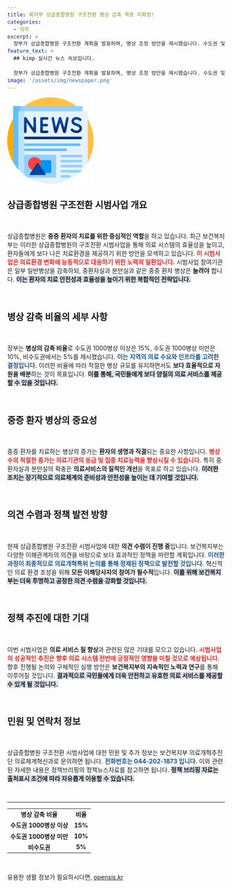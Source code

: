 ```yaml
---
title: 복지부 상급종합병원 구조전환 병상 감축 목표 미확정!
categories:
  - 의학
excerpt: >
  정부가 상급종합병원 구조전환 계획을 발표하며, 병상 조정 방안을 제시했습니다. 수도권 및 비수도권별 일반병상 감축 비율과 중증 환자 병상 확충 내용을 확인해보세요!
feature_text: >
  ## kimp 실시간 뉴스 속보입니다.

  정부가 상급종합병원 구조전환 계획을 발표하며, 병상 조정 방안을 제시했습니다. 수도권 및 비수도권별 일반병상 감축 비율과 중증 환자 병상 확충 내용을 확인해보세요!
image: '/assets/img/newspaper.png'
---
```


<p><img src="/assets/img/newspaper.png" alt="kimplant 속보" /></p>

<h2 data-ke-size="size26">상급종합병원 구조전환 시범사업 개요</h2>

<p data-ke-size="size16">&nbsp;</p>

<p>상급종합병원은 <strong>중증 환자의 치료를 위한 중심적인 역할</strong>을 하고 있습니다. 최근 보건복지부는 이러한 상급종합병원의 구조전환 시범사업을 통해 의료 시스템의 효율성을 높이고, 환자들에게 보다 나은 치료환경을 제공하기 위한 방안을 모색하고 있습니다. <b><span style="color: #ee2323;">이 시범사업은 의료환경 변화에 능동적으로 대응하기 위한 노력의 일환입니다.</span></b> 시범사업 참여기관은 일부 일반병상을 감축하되, 중환자실과 분만실과 같은 중증 환자 병상은 <strong>늘려야</strong> 합니다. <b><span style="background-color: #21538527;">이는 환자의 치료 안전성과 효율성을 높이기 위한 복합적인 전략입니다.</span></b></p>

<p data-ke-size="size16">&nbsp;</p>

<h2 data-ke-size="size26">병상 감축 비율의 세부 사항</h2>

<p data-ke-size="size16">&nbsp;</p>

<p>정부는 <strong>병상의 감축 비율</strong>로 수도권 1000병상 이상은 15%, 수도권 1000병상 미만은 10%, 비수도권에서는 5%를 제시했습니다. <b><span style="color: #1a5490;">이는 지역의 의료 수요와 인프라를 고려한 결정입니다.</span></b> 이러한 비율에 따라 적절한 병상 규모를 유지하면서도 <strong>보다 효율적으로 자원을 배분</strong>하는 것이 목표입니다. <b><span style="background-color: #21538527;">이를 통해, 국민들에게 보다 양질의 의료 서비스를 제공할 수 있을 것입니다.</span></b></p>

<p data-ke-size="size16">&nbsp;</p>

<h2 data-ke-size="size26">중증 환자 병상의 중요성</h2>

<p data-ke-size="size16">&nbsp;</p>

<p>중증 환자를 치료하는 병상의 증가는 <strong>환자의 생명과 직결</strong>되는 중요한 사항입니다. <b><span style="color: #ee2323;">병상 수의 적절한 증가는 의료기관의 응급 및 집중 치료능력을 향상시킬 수 있습니다.</span></b> 특히 중환자실과 분만실의 확충은 <strong>의료서비스의 질적인 개선</strong>을 목표로 하고 있습니다. <b><span style="background-color: #21538527;">이러한 조치는 장기적으로 의료체계의 준비성과 안전성을 높이는 데 기여할 것입니다.</span></b></p>

<p data-ke-size="size16">&nbsp;</p>

<h2 data-ke-size="size26">의견 수렴과 정책 발전 방향</h2>

<p data-ke-size="size16">&nbsp;</p>

<p>현재 상급종합병원 구조전환 시범사업에 대한 <strong>의견 수렴이 진행 중</strong>입니다. 보건복지부는 다양한 이해관계자의 의견을 바탕으로 보다 효과적인 정책을 마련할 계획입니다. <b><span style="color: #1a5490;">이러한 과정이 최종적으로 의료개혁특위 논의를 통해 정제된 정책으로 발전할 것입니다.</span></b> 혁신적인 의료 환경 조성을 위해 <strong>모든 이해당사자의 참여가 필수적</strong>입니다. <b><span style="background-color: #21538527;">이를 위해 보건복지부는 더욱 투명하고 공정한 의견 수렴을 강화할 것입니다.</span></b></p>

<p data-ke-size="size16">&nbsp;</p>

<h2 data-ke-size="size26">정책 추진에 대한 기대</h2>

<p data-ke-size="size16">&nbsp;</p>

<p>이번 시범사업은 <strong>의료 서비스 질 향상</strong>과 관련된 많은 기대를 모으고 있습니다. <b><span style="color: #ee2323;">시범사업의 성공적인 추진은 향후 의료 시스템 전반에 긍정적인 영향을 미칠 것으로 예상됩니다.</span></b> 향후 진행될 논의와 구체적인 실행 방안은 <strong>보건복지부의 지속적인 노력과 연구</strong>를 통해 이루어질 것입니다. <b><span style="background-color: #21538527;">결과적으로 국민들에게 더욱 안전하고 유효한 의료 서비스를 제공할 수 있게 될 것입니다.</span></b></p>

<p data-ke-size="size16">&nbsp;</p>

<h2 data-ke-size="size26">민원 및 연락처 정보</h2>

<p data-ke-size="size16">&nbsp;</p>

<p>상급종합병원 구조전환 시범사업에 대한 민원 및 추가 정보는 보건복지부 의료개혁추진단 의료체계혁신과로 문의하면 됩니다. <b><span style="color: #1a5490;">전화번호는 044-202-1873 입니다.</span></b> 이와 관련된 자세한 내용은 정책브리핑의 정책뉴스자료를 참고하면 됩니다. <b><span style="background-color: #21538527;">정책 브리핑 자료는 출처표시 조건에 따라 자유롭게 이용할 수 있습니다.</span></b></p>

<p data-ke-size="size16">&nbsp;</p>

<hr>

<table>
  <tr>
    <td style="text-align: center; height: 17px;"><b>병상 감축 비율</b></td>
    <td style="text-align: center; height: 17px;"><b>비율</b></td>
  </tr>
  <tr>
    <td style="text-align: center; height: 17px;"><b>수도권 1000병상 이상</b></td>
    <td style="text-align: center; height: 17px;"><b>15%</b></td>
  </tr>
  <tr>
    <td style="text-align: center; height: 17px;"><b>수도권 1000병상 미만</b></td>
    <td style="text-align: center; height: 17px;"><b>10%</b></td>
  </tr>
  <tr>
    <td style="text-align: center; height: 17px;"><b>비수도권</b></td>
    <td style="text-align: center; height: 17px;"><b>5%</b></td>
  </tr>
</table>

<p data-ke-size="size16">&nbsp;</p>
유용한 생활 정보가 필요하시다면, <a href="https://opensis.kr" rel="dofollow">opensis.kr</a>


